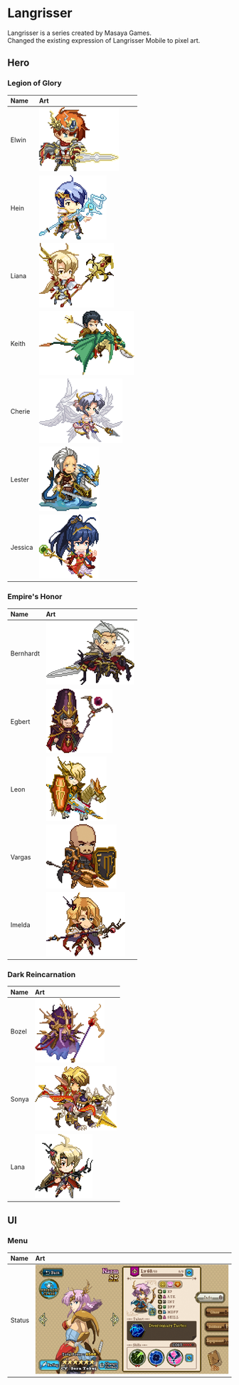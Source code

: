 # Langrisser
Langrisser is a series created by Masaya Games.  
Changed the existing expression of Langrisser Mobile to pixel art.  

## Hero

### Legion of Glory
|Name|Art|
|:---|:---|
|Elwin|![Elwin](images/elwin.png)|
|Hein|![Hein](images/hein.png)|
|Liana|![Liana](images/liana.png)|
|Keith|![Keith](images/keith.png)|
|Cherie|![Cherie](images/cherie.png)|
|Lester|![Lester](images/lester.png)|
|Jessica|![Jessica](images/jessica.png)|

### Empire's Honor
|Name|Art|
|:---|:---|
|Bernhardt|![Bernhardt](images/bernhardt.png)|
|Egbert|![Egbert](images/egbert.png)|
|Leon|![Leon](images/leon.png)|
|Vargas|![Vargas](images/vargas.png)|
|Imelda|![Imelda](images/imelda.png)|

### Dark Reincarnation
|Name|Art|
|:---|:---|
|Bozel|![Bozel](images/bozel.png)|
|Sonya|![Sonya](images/sonya.png)|
|Lana|![Lana](images/lana.png)|

## UI

### Menu
|Name|Art|
|:---|:---|
|Status|![Status](images/status.png)|
